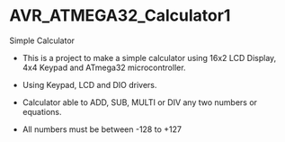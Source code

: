 # AVR_ATMEGA32_Calculator1
Simple Calculator

* This is a project to make a simple calculator using 16x2 LCD Display, 4x4 Keypad and ATmega32 microcontroller.

* Using Keypad, LCD and DIO drivers.

* Calculator able to ADD, SUB, MULTI or DIV any two numbers or equations.

* All numbers must be between -128 to +127
